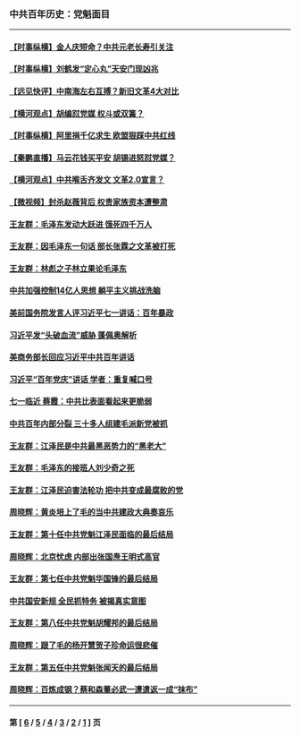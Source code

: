 ### 中共百年历史：党魁面目
---
#### [【时事纵横】金人庆短命？中共元老长寿引关注](../../pages/nf1176107/n13217934.md?09220430) 
#### [【时事纵横】刘鹤发“定心丸”天安门现凶兆](../../pages/nf1176107/n13215416.md?09220430) 
#### [【远见快评】中南海左右互搏？新旧文革4大对比](../../pages/nf1176107/n13214745.md?09220430) 
#### [【横河观点】胡编怼党媒 权斗或双簧？](../../pages/nf1176107/n13210864.md?09220430) 
#### [【时事纵横】阿里捐千亿求生 欧盟狠踩中共红线](../../pages/nf1176107/n13206431.md?09220430) 
#### [【秦鹏直播】马云花钱买平安 胡锡进怒怼党媒？](../../pages/nf1176107/n13206392.md?09220430) 
#### [【横河观点】中共喉舌齐发文 文革2.0宣言？](../../pages/nf1176107/n13201248.md?09220430) 
#### [【微视频】封杀赵薇背后 权贵家族资本遭整肃](../../pages/nf1176107/n13197798.md?09220430) 
#### [王友群：毛泽东发动大跃进 饿死四千万人](../../pages/nf1176107/n13177158.md?09220430) 
#### [王友群：因毛泽东一句话 部长张霖之文革被打死](../../pages/nf1176107/n13161711.md?09220430) 
#### [王友群：林彪之子林立果论毛泽东](../../pages/nf1176107/n13128622.md?09220430) 
#### [中共加强控制14亿人思想 躺平主义挑战洗脑](../../pages/nf1176107/n13094299.md?09220430) 
#### [美前国务院发言人评习近平七一讲话：百年暴政](../../pages/nf1176107/n13066986.md?09220430) 
#### [习近平发“头破血流”威胁 蓬佩奥解析](../../pages/nf1176107/n13063604.md?09220430) 
#### [美商务部长回应习近平中共百年讲话](../../pages/nf1176107/n13062903.md?09220430) 
#### [习近平“百年党庆”讲话 学者：重复喊口号](../../pages/nf1176107/n13061411.md?09220430) 
#### [七一临近 蔡霞：中共比表面看起来更脆弱](../../pages/nf1176107/n13056418.md?09220430) 
#### [中共百年内部分裂 三十多人组建毛派新党被抓](../../pages/nf1176107/n13044023.md?09220430) 
#### [王友群：江泽民是中共最黑恶势力的“黑老大”](../../pages/nf1176107/n13022180.md?09220430) 
#### [王友群：毛泽东的接班人刘少奇之死](../../pages/nf1176107/n12991772.md?09220430) 
#### [王友群：江泽民迫害法轮功 把中共变成最腐败的党](../../pages/nf1176107/n12947347.md?09220430) 
#### [周晓辉：黄炎培上了毛的当中共建政大典奏哀乐](../../pages/nf1176107/n12942780.md?09220430) 
#### [王友群：第十任中共党魁江泽民面临的最后结局](../../pages/nf1176107/n12933748.md?09220430) 
#### [周晓辉：北京忧虑 内部出张国焘王明式高官](../../pages/nf1176107/n12931709.md?09220430) 
#### [王友群：第七任中共党魁华国锋的最后结局](../../pages/nf1176107/n12918457.md?09220430) 
#### [中共国安新规 全民抓特务 被揭真实意图](../../pages/nf1176107/n12911615.md?09220430) 
#### [王友群：第八任中共党魁胡耀邦的最后结局](../../pages/nf1176107/n12902918.md?09220430) 
#### [周晓辉：跟了毛的杨开慧贺子珍命运很悲催](../../pages/nf1176107/n12877804.md?09220430) 
#### [王友群：第五任中共党魁张闻天的最后结局](../../pages/nf1176107/n12865420.md?09220430) 
#### [周晓辉：百炼成钢？蔡和森董必武一遭遣返一成“抹布”](../../pages/nf1176107/n12854806.md?09220430) 

---
#### 第 [ [6](./6.md?09220430) / [5](./5.md?09220430) / [4](./4.md?09220430) / [3](./3.md?09220430) / [2](./2.md?09220430) / [1](./1.md?09220430) ] 页
